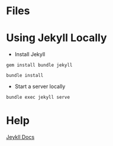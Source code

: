 # Files

# Using Jekyll Locally

* Install Jekyll

`gem install bundle jekyll`

`bundle install`

* Start a server locally

`bundle exec jekyll serve`

# Help
[Jeykll Docs](https://jekyllrb.com/docs/home/)
